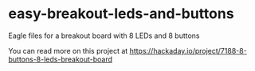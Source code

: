# easy-breakout-leds-and-buttons
Eagle files for a breakout board with 8 LEDs and 8 buttons

You can read more on this project at https://hackaday.io/project/7188-8-buttons-8-leds-breakout-board
